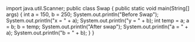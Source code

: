 import java.util.Scanner;
public class Swap {
public static void main(String[] args)
{
int a = 150, b = 250;
System.out.println(&quot;Before Swap&quot;);
System.out.println(&quot;x = &quot; + a);
System.out.println(&quot;y = &quot; + b);
int temp = a;
a = b;
b = temp;
System.out.println(&quot;After swap&quot;);
System.out.println(&quot;a = &quot; + a);
System.out.println(&quot;b = &quot; + b);
}
}
